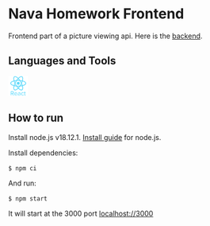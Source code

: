 # Nava Homework Frontend

Frontend part of a picture viewing api. Here is the [backend](https://github.com/Ankoge/homevork-nava-backend).

## Languages and Tools
<a href="https://reactjs.org/" target="_blank" rel="noreferrer"> <img src="https://raw.githubusercontent.com/devicons/devicon/master/icons/react/react-original-wordmark.svg" alt="react" width="40" height="40"/> </a>

## How to run

Install node.js v18.12.1.
[Install guide](https://techviewleo.com/how-to-install-node-js-18-lts-on-ubuntu/) for node.js.

Install dependencies:
```shell
$ npm ci
```


And run:
```shell
$ npm start
```
It will start at the 3000 port
[localhost://3000](http://localhost:3000/)